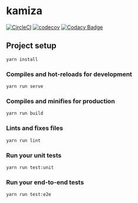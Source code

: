 # kamiza

[![CircleCI](https://circleci.com/gh/in-field/kamiza.svg?style=svg)](https://circleci.com/gh/in-field/kamiza)
[![codecov](https://codecov.io/gh/in-field/kamiza/branch/develop/graph/badge.svg)](https://codecov.io/gh/in-field/kamiza)
[![Codacy Badge](https://api.codacy.com/project/badge/Grade/1829e3cac7164efdb7016b8b73cd65ef)](https://www.codacy.com/app/in-field/kamiza?utm_source=github.com&amp;utm_medium=referral&amp;utm_content=in-field/kamiza&amp;utm_campaign=Badge_Grade)

## Project setup
```
yarn install
```

### Compiles and hot-reloads for development
```
yarn run serve
```

### Compiles and minifies for production
```
yarn run build
```

### Lints and fixes files
```
yarn run lint
```

### Run your unit tests
```
yarn run test:unit
```

### Run your end-to-end tests
```
yarn run test:e2e
```
